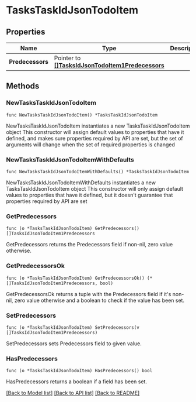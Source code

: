 # TasksTaskIdJsonTodoItem

## Properties

Name | Type | Description | Notes
------------ | ------------- | ------------- | -------------
**Predecessors** | Pointer to [**[]TasksIdJsonTodoItem1Predecessors**](TasksIdJsonTodoItem1Predecessors.md) |  | [optional] 

## Methods

### NewTasksTaskIdJsonTodoItem

`func NewTasksTaskIdJsonTodoItem() *TasksTaskIdJsonTodoItem`

NewTasksTaskIdJsonTodoItem instantiates a new TasksTaskIdJsonTodoItem object
This constructor will assign default values to properties that have it defined,
and makes sure properties required by API are set, but the set of arguments
will change when the set of required properties is changed

### NewTasksTaskIdJsonTodoItemWithDefaults

`func NewTasksTaskIdJsonTodoItemWithDefaults() *TasksTaskIdJsonTodoItem`

NewTasksTaskIdJsonTodoItemWithDefaults instantiates a new TasksTaskIdJsonTodoItem object
This constructor will only assign default values to properties that have it defined,
but it doesn't guarantee that properties required by API are set

### GetPredecessors

`func (o *TasksTaskIdJsonTodoItem) GetPredecessors() []TasksIdJsonTodoItem1Predecessors`

GetPredecessors returns the Predecessors field if non-nil, zero value otherwise.

### GetPredecessorsOk

`func (o *TasksTaskIdJsonTodoItem) GetPredecessorsOk() (*[]TasksIdJsonTodoItem1Predecessors, bool)`

GetPredecessorsOk returns a tuple with the Predecessors field if it's non-nil, zero value otherwise
and a boolean to check if the value has been set.

### SetPredecessors

`func (o *TasksTaskIdJsonTodoItem) SetPredecessors(v []TasksIdJsonTodoItem1Predecessors)`

SetPredecessors sets Predecessors field to given value.

### HasPredecessors

`func (o *TasksTaskIdJsonTodoItem) HasPredecessors() bool`

HasPredecessors returns a boolean if a field has been set.


[[Back to Model list]](../README.md#documentation-for-models) [[Back to API list]](../README.md#documentation-for-api-endpoints) [[Back to README]](../README.md)


